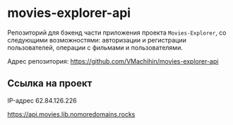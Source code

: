 # movies-explorer-api

Репозиторий для бэкенд части приложения проекта `Movies-Explorer`, со следующими возможностями: авторизации и регистрации пользователей, операции с фильмами и пользователями.

Адрес репозитория: https://github.com/VMachihin/movies-explorer-api

## Ссылка на проект

IP-адрес 62.84.126.226

https://api.movies.lib.nomoredomains.rocks

